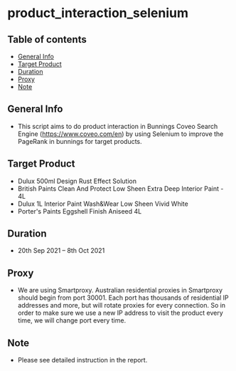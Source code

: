 # product_interaction_selenium

## Table of contents
* [General Info](#general-info)
* [Target Product](#target-product)
* [Duration](#duration)
* [Proxy](#proxy)
* [Note](#note)

## General Info
* This script aims to do product interaction in Bunnings Coveo Search Engine (https://www.coveo.com/en) by using Selenium to improve the PageRank in bunnings for target products.

## Target Product
*	Dulux 500ml Design Rust Effect Solution
*	British Paints Clean And Protect Low Sheen Extra Deep Interior Paint - 4L
*	Dulux 1L Interior Paint Wash&Wear Low Sheen Vivid White
*	Porter's Paints Eggshell Finish Aniseed 4L
    
## Duration
* 20th Sep 2021 – 8th Oct 2021

## Proxy
* We are using Smartproxy. Australian residential proxies in Smartproxy should begin from port 30001. Each port has thousands of residential IP addresses and more, but will rotate proxies for every connection. So in order to make sure we use a new IP address to visit the product every time, we will change port every time.

## Note
* Please see detailed instruction in the report.
